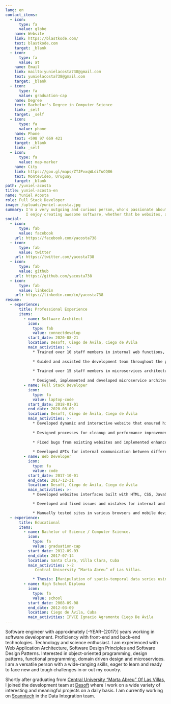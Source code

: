 ```yaml
---
lang: en
contact_items:
  - icon:
      type: fa
      value: globe
    name: Website
    link: https://blastkode.com/
    text: blastkode.com
    target: _blank
  - icon:
      type: fa
      value: at
    name: Email
    link: mailto:yunielacosta738@gmail.com
    text: yunielacosta738@gmail.com
    target: _blank
  - icon:
      type: fa
      value: graduation-cap
    name: Degree
    text: Bachelor's Degree in Computer Science
    link: _self
    target: _self
  - icon:
      type: fa
      value: phone
    name: Phone
    text: +598 97 669 421
    target: _blank
    link: _self
  - icon:
      type: fa
      value: map-marker
    name: City
    link: https://goo.gl/maps/ZTJPvxqWLdiTuCQ86
    text: Montevideo, Uruguay
    target: _blank
path: /yuniel-acosta 
title: yuniel-acosta-en    
name: Yuniel Acosta
role: Full Stack Developer
image: /uploads/yuniel-acosta.jpg
summary: I'm a very outgoing and curious person, who's passionate about coding, space, nature, and sports.
         I enjoy creating awesome software, whether that be websites, applications, or anything in between. My goal is always to create products that deliver high-performance.
social:
  - icon:
      type: fab
      value: facebook
    url: https://facebook.com/yacosta738
  - icon:
      type: fab
      value: twitter
    url: https://twitter.com/yacosta738
  - icon:
      type: fab
      value: github
    url: https://github.com/yacosta738
  - icon:
      type: fab
      value: linkedin
    url: https://linkedin.com/in/yacosta738
resume:
  - experience:
      title: Professional Experience
      items:
        - name: Software Architect
          icon:
            type: fab
            value: connectdevelop
          start_date: 2020-08-21
          location: Desoft, Ciego de Ávila, Ciego de Ávila
          main_activities: >-
            * Trained over 10 staff members in internal web functions, including steps on how to make minor updates and changes.
            
            * Guided and assisted the development team throughout the process of implementing software requirements with new technologies.
            
            * Trained over 15 staff members in microservices architecture with Kubernetes and Istio.
            
            * Designed, implemented and developed microservice architecture for online reputation management system.
        - name: Full Stack Developer
          icon:
            type: fa
            value: laptop-code
          start_date: 2018-01-01
          end_date: 2020-08-09
          location: Desoft, Ciego de Ávila, Ciego de Ávila
          main_activities: >-
            * Developed dynamic and interactive website that ensured high traffic, pages views, and user experience, resulting in 40% increase in sales revenue.
           
            * Designed processes for cleanup and performance improvement that minimized downtime by 13%.
            
            * Fixed bugs from existing websites and implemented enhancements that significantly improved web functionality and speed.
            
            * Developed APIs for internal communication between different systems.
        - name: Web Developer
          icon:
            type: fa
            value: code
          start_date: 2017-10-01
          end_date: 2017-12-31
          location: Desoft, Ciego de Ávila, Ciego de Ávila
          main_activities: >-
            * Developed websites interfaces built with HTML, CSS, JavaScript.

            * Developed and fixed issues and mistakes for internal and client websites that mainly use HTML, CSS, JavaScript, Typescript, Angular and Vuejs.

            * Manually tested sites in various browsers and mobile devices to ensure cross-browser compatibility and responsiveness.
  - experience:
      title: Educational
      items:
        - name: Bachelor of Science / Computer Science.
          icon:
            type: fa
            value: graduation-cap
          start_date: 2012-09-03
          end_date: 2017-07-14
          location: Santa Clara, Villa Clara, Cuba
          main_activities: >-2
             Central University “Marta Abreu” of Las Villas.

            * Thesis: [Manipulation of spatio-temporal data series using scientific and geographic data formats in R](https://dspace.uclv.edu.cu/handle/123456789/9227)
        - name: High School Diploma
          icon:
            type: fa
            value: school
          start_date: 2008-09-08
          end_date: 2012-03-09
          location: Ciego de Ávila, Cuba
          main_activities: IPVCE Ignacio Agramonte Ciego De Ávila
---
```


Software engineer with approximately [-YEAR-{2017}] years working in software development. Proficiency with front-end and back-end technologies. 
Technology and science enthusiast. I am experienced with Web Application Architecture, Software Design Principles and Software Design Patterns. 
Interested in object-oriented programming, design patterns, functional programming, domain driven design and microservices. 
I am a versatile person with a wide-ranging skills, eager to learn and ready to face new and tough challenges in or out my country.


Shortly after graduating from [Central University “Marta Abreu” Of Las Villas](https://www.uclv.edu.cu/institucion), 
I joined the development team at [Desoft](https://www.desoft.cu/en) where I work on a wide variety of interesting and meaningful projects on a daily basis. 
I am currently working on [Scanntech](https://www.scanntech.com) in the Data Integration team.
